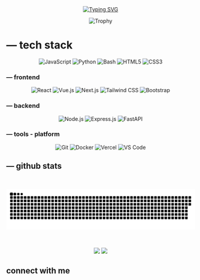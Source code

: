 <!--<p align="center">
  <img src="">
</p>-->
<center><a href="https://git.io/typing-svg"><img src="https://readme-typing-svg.demolab.com?font=Open+Sans&duration=1000&pause=500&center=true&width=435&lines=hi+I'm+Fairuz;full+stack+enthusiast;open+source+lovers" alt="Typing SVG" /></a></center>
<p align="center">
  <img src="https://github-profile-trophy.vercel.app/?username=ZyuuDev&theme=onedark&row=1&column=7" alt="Trophy" />
</p>

# — tech stack
<div align="center">
	
  ![JavaScript](https://img.shields.io/badge/-JavaScript-F7DF1E?style=flat-square&logo=javascript&logoColor=black)
  ![Python](https://img.shields.io/badge/-Python-3776AB?style=flat-square&logo=python&logoColor=white)
  ![Bash](https://img.shields.io/badge/-Bash-4EAA25?style=flat-square&logo=gnu-bash&logoColor=white)
  ![HTML5](https://img.shields.io/badge/-HTML5-E34F26?style=flat-square&logo=html5&logoColor=white)
  ![CSS3](https://img.shields.io/badge/-CSS3-1572B6?style=flat-square&logo=css3&logoColor=white)
</div>

### — frontend
<div align="center">

![React](https://img.shields.io/badge/React-20232A?style=flat-square&logo=react&logoColor=61DAFB)
![Vue.js](https://img.shields.io/badge/Vue.js-35495E?style=flat-square&logo=vue.js&logoColor=4FC08D)
![Next.js](https://img.shields.io/badge/Next.js-000000?style=flat-square&logo=next.js&logoColor=white)
![Tailwind CSS](https://img.shields.io/badge/Tailwind_CSS-38B2AC?style=flat-square&logo=tailwind-css&logoColor=white)
![Bootstrap](https://img.shields.io/badge/Bootstrap-563D7C?style=flat-square&logo=bootstrap&logoColor=white)
</div>

### — backend
<div align="center">

![Node.js](https://img.shields.io/badge/Node.js-43853D?style=flat-square&logo=node.js&logoColor=white)
![Express.js](https://img.shields.io/badge/Express.js-404D59?style=flat-square)
![FastAPI](https://img.shields.io/badge/FastAPI-005571?style=flat-square&logo=fastapi)
</div>

### — tools - platform 
<div align="center">

![Git](https://img.shields.io/badge/Git-F05032?style=flat-square&logo=git&logoColor=white)
![Docker](https://img.shields.io/badge/Docker-2496ED?style=flat-square&logo=docker&logoColor=white)
![Vercel](https://img.shields.io/badge/Vercel-000000?style=flat-square&logo=vercel&logoColor=white)
![VS Code](https://img.shields.io/badge/Visual_Studio_Code-0078D4?style=flat-square&logo=visual%20studio%20code&logoColor=white)
</div>



## — github stats
<p align="center">
  <img src="https://streak-stats.demolab.com?user=ZyuuDev&theme=dark&background=000000" alt="">
</p>
<div align="center">
  <picture>
    <source media="(prefers-color-scheme: dark)" srcset="/github-contribution-grid-snake-dark.svg"/>
    <source media="(prefers-color-scheme: light), (prefers-color-scheme: no-preference)" srcset="/github-contribution-grid-snake.svg"/>
    <img src="/github-contribution-grid-snake.svg" alt="github-snake"/>
  </picture>
</div>
<p align="center">
  <img src="https://komarev.com/ghpvc/?username=ZyuuDev&label=Profile%20views&color=0e75b6&style=flat" alt="" />
</p>
<div align="center">
  <img height="180em" src="https://github-readme-stats.vercel.app/api?username=ZyuuDev&show_icons=true&theme=radical" />
  <img height="180em" src="https://github-readme-stats.vercel.app/api/top-langs/?username=ZyuuDev&layout=compact&theme=radical" />
</div>

## connect with me
<p align="center">
  <a href="https://instagram.com/nndaaaaxy_>
    <img src="https://img.shields.io/badge/Instagram-%23E4405F.svg?style=flat-square&logo=Instagram&logoColor=white" />
  </a>
</p>
